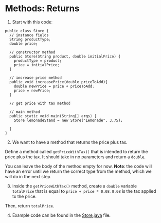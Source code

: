 # Methods: Returns

1. Start with this code:

```
public class Store {
  // instance fields
  String productType;
  double price;
  
  // constructor method
  public Store(String product, double initialPrice) {
    productType = product;
    price = initialPrice;
  }
  
  // increase price method
  public void increasePrice(double priceToAdd){
    double newPrice = price + priceToAdd;
    price = newPrice;
  }
  
  // get price with tax method

  // main method
  public static void main(String[] args) {
    Store lemonadeStand = new Store("Lemonade", 3.75);

  }
}
```

2. We want to have a method that returns the price plus tax.

  Define a method called ```getPriceWithTax()``` that is intended to return the price plus the tax. It should take in no parameters and return a ```double```.

  You can leave the body of the method empty for now. **Note**: the code will have an error until we return the correct type from the method, which we will do in the next step.

3. Inside the ```getPriceWithTax()``` method, create a ```double``` variable ```totalPrice``` that is equal to ```price + price * 0.08```. ```0.08``` is the tax applied to the price.

  Then, return ```totalPrice```.

4. Example code can be found in the [Store.java](https://github.com/keldavis/Java-Practice/blob/master/Foundations/3.%20Classes%20and%20Objects/Methods-Returns/Store.java) file.